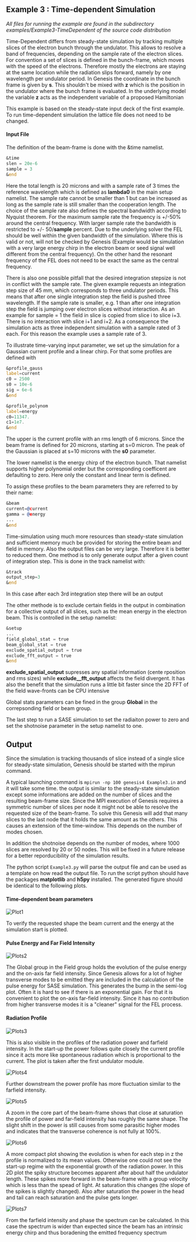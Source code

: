 ## Example 3 : Time-dependent Simulation

*All files for running the example are found in the subdirectory examples/Example3-TimeDependent of the source code distribution*

Time-Dependent differs from steady-state simulation by tracking multiple slices of the electron bunch through the undulator. This
allows to resolve a band of frequencies, depending on the sample rate of the electron slices. 
For convention a set of slices is defined in the bunch-frame, which moves with the speed of the electrons. Therefore mostly the electrons are
staying at the same location while the radiation slips forward, namely by one wavelength per undulator period. In Genesis the coordinate 
in the bunch frame is given by **s**. This shouldn't be mixed with **z** which is the position in the undulator where the bunch frame is evaluated. 
In the underlying model the variable **z** acts as the independent variable of a proposed Hamiltonian 

This example is based on the steady-state input deck of the first example. To run time-dependent simulation the lattice file does not need to be changed. 

#### Input File

The definition of the beam-frame is done with the &time namelist.

```asm
&time
slen = 20e-6
sample = 3
&end
```

Here the total length is 20 microns and with a sample rate of 3 times the reference wavelength which is defined as **lambda0** in the main setup namelist.
The sample rate cannot be smaller than 1 but can be increased as long as the sample rate is still smaller than the cooperation length. The choice of the sample rate also defines
the spectral bandwidth according to Nyquist theorem. For the maximum sample rate the frequency is +/-50% around the central frequency. With larger sample rate the bandwidth is restricted
to +/- 50/**sample** percent.  Due to the underlying solver the FEL should be well within the given bandwidth of the simulation. Where this is valid or not, will not be checked by Genesis (Example would be
simulation with a very large energy chirp in the electron beam or seed signal well different from the central frequency). On the other hand the resonant frequency of the FEL does not need to be
exact the same as the central frequency.

There is also one possible pitfall that the desired integration stepsize is not in conflict with the sample rate. The given example requests an integration step size of 45 mm, which corresponds to
three undulator periods. This means that after one single integration step the field is pushed three wavelength. If the sample rate is smaller, e.g. 1 than after one integration step the field is jumping over electron slices without interaction.
As an example for sample = 1 the field in slice is copied from slice i to slice i+3.  There is no interaction with slice i+1 and i+2. As a consequence the simulation acts as three independent simulation 
with a sample rated of 3 each.  For this reason the example uses a sample rate of 3.

To illustrate time-varying input parameter, we set up the simulation for a Gaussian current profile and a linear chirp.
For that some profiles are defined with 
```asm
&profile_gauss
label=current
c0 = 2500
s0 = 10e-6
sig = 6e-6
&end

&profile_polynom
label=energy
c0=11347.
c1=1e7.
&end
```
The upper is the current profile with an rms length of 6 microns. Since the beam frame is defined for 20 microns, starting at s=0 micron. The peak of the Gaussian is placed at s=10 microns with the **s0** parameter.

The lower namelist is the energy chirp of the electron bunch. That namelist supports higher polynomial order but the corresponding coefficent are defaulting to zero.
Here only the constant and linear term is defined.

To assign these profiles to the beam parameters they are referred to by their name:

```asm
&beam
current=@current
gamma = @energy
...
&end
```

Time-simulation using much more resources than steady-state simulation and sufficient memory much be provided for storing the entire beam and field in memory.
Also the output files can be very large. Therefore it is better to reduced them.
One method is to only generate output after a given count of integration step. This is done in the track namelist with:

```asm
&track
output_step=3
&end
```
In this case after each 3rd integration step there will be an output

The other methode is to exclude certain fields in the output in combination for a collective output of all slices, such as the mean energy in the electron beam.
This is controlled in the setup namelist:

```asm
&setup
...
field_global_stat = true
beam_global_stat = true
exclude_spatial_output = true
exclude_fft_output = true
&end
```

**exclude_spatial_output** supresses any spatial information (cente rposition and rms sizes) while **exclude__fft_output** affects the field divergent. It has also the 
benefit that the simulation runs a little bit faster since the 2D FFT of the field wave-fronts can be CPU intensive

Global stats parameters can be fined in the group **Global** in the correpsonding field or beam group.


The last step to run a SASE simulation to set the radiaiton power to zero and set the shotnoise parameter in the setup namelist to one.


## Output
Since the simulation is tracking thousands of slice instead of a single slice for steady-state simulation, Genesis should be started with the mpirun command.

A typical launching command is ```mpirun -np 100 genesis4 Example3.in``` and it will take some time.
the output is similar to the steady-state simulation except some informations are added on the number of slices and the resulting beam-frame size.
Since the MPI execution of Genesis requires a symmetric number of slices per node it might not be able to resolve the requested size of the beam-frame.
To solve this Genesis will add that many slices to the last node that it holds the same amount as the others. This causes an extension of the time-window.
This depends on the number of modes chosen.

In addition the shotnoise depends on the number of modes, where 1000 slices are resolved by 20 or 50 nodes. This will be fixed in a future release for a better reporducibility of the simulation results.


The python script ```Example3.py``` will parse the output file and can be used as a template on how read the output file.
To run the script python should have the packages **matplotlib** and **h5py** installed.
The generated figure should be identical to the following plots.

#### Time-dependent beam parameters
![Plot1](Plots/Figure_1.png)

To verify the requested shape the beam current and the energy at the simulation start is plotted.

#### Pulse Energy and Far Field Intensity

![Plots2](Plots/Figure_2.png)

The Global group in the Field group holds the evolution of the pulse energy and the on-axis far field intensity.
Since Genesis allows for a lot of higher transverse modes to be emitted they are included in the calculation of the pulse energy for
SASE simulation. This generates the bump in the semi-log plot. Often it is hard to see if there is an exponential gain.
For that it is convenient to plot the on-axis far-field intensity. Since it has no contribution from higher transverse modes it is a "cleaner" signal for the FEL process.

#### Radiation Profile

![Plots3](Plots/Figure_3.png)

This is also visible in the profiles of the radiation power and farfield intensity. In the start-up the power follows quite closely
the current profile since it acts more like spontaneous radiation which is proportional to the current. The plot is taken after the first undulator module.

![Plots4](Plots/Figure_4.png)

Further downstream the power profile has more fluctuation similar to the farfield intensity. 

![Plots5](Plots/Figure_5.png)

A zoom in the core part of the beam-frame shows that close at saturation the profile of power and far-field intensity has roughly the same shape.
The slight shift in the power is still causes from some parasitic higher modes and indicates that the transverse coherence is not fully at 100%.

![Plots6](Plots/Figure_6.png)

A more compact plot showing the evolution is when for each step in z the profile is normalized to its mean values. Otherwise one could not see the start-up regime with the exponential growth of 
the radiation power. In this 2D plot the spiky structure becomes apparent after about half the undulator length. These spikes more forward in the beam-frame with a group velocity which is less than the spead of light.
At saturation this changes (the slope of the spikes is slightly changed). Also after saturation the power in the head and tail can reach saturation and the pulse gets longer.

![Plots7](Plots/Figure_7.png)

From the farfield intensity and phase the spectrum can be calculated. In this case the spectrum is wider than expected since the beam has an intrinsic energy chirp and thus boradening the emitted frequency spectrum
